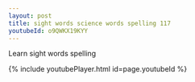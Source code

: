 ```yaml
---
layout: post
title: sight words science words spelling 117
youtubeId: o9QWKX19KYY
---
```

 
 
Learn sight words spelling
 
 
 
 
{% include youtubePlayer.html id=page.youtubeId %}
 
 
